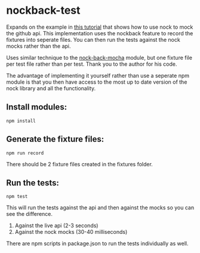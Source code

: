 # nockback-test

Expands on the example in [this tutorial](https://semaphoreci.com/community/tutorials/mocking-external-http-requests-in-node-tests-with-nock) that shows how to use nock to mock the github api.
This implementation uses the nockback feature to record the fixtures into seperate files. You can then run the tests against the nock mocks rather than the api.

Uses similar technique to the [nock-back-mocha](https://github.com/porchdotcom/nock-back-mocha) module, but one fixture file per test file rather than per test. Thank you to the author for his code.

The advantage of implementing it yourself rather than use a seperate npm module is that you then have access to the most up to date version of the nock library and all the functionality.

## Install modules:

    npm install

## Generate the fixture files:
    
    npm run record

There should be 2 fixture files created in the fixtures folder.

## Run the tests:

    npm test

This will run the tests against the api and then against the mocks so you can see the difference.

1) Against the live api (2-3 seconds)
2) Against the nock mocks (30-40 milliseconds)

There are npm scripts in package.json to run the tests individually as well.
